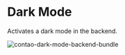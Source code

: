# Dark Mode
Activates a dark mode in the backend.

![contao-dark-mode-backend-bundle](https://share.heimseiten.com/contao-dark-mode-backend-bundle.png)
